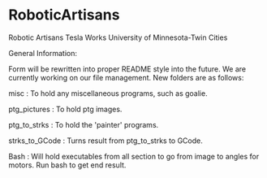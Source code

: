# RoboticArtisans
Robotic Artisans 
Tesla Works 
University of Minnesota-Twin Cities


General Information: 

Form will be rewritten into proper README style into the future. We are currently working on our file management.  New folders are as follows:

misc : To hold any miscellaneous programs, such as goalie.

ptg\_pictures : To hold ptg images.

ptg\_to\_strks : To hold the 'painter' programs.

strks\_to\_GCode : Turns result from ptg\_to\_strks to GCode.

Bash : Will hold executables from all section to go from image to angles for motors.  Run bash to get end result. 


